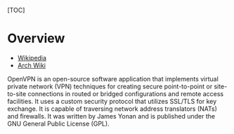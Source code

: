[TOC]

# Overview
- [Wikipedia](https://en.wikipedia.org/wiki/OpenVPN)
- [Arch Wiki](https://wiki.archlinux.org/index.php/OpenVPN)

OpenVPN is an open-source software application that implements virtual private network (VPN) techniques for creating secure point-to-point or site-to-site connections in routed or bridged configurations and remote access facilities. It uses a custom security protocol that utilizes SSL/TLS for key exchange. It is capable of traversing network address translators (NATs) and firewalls. It was written by James Yonan and is published under the GNU General Public License (GPL).
